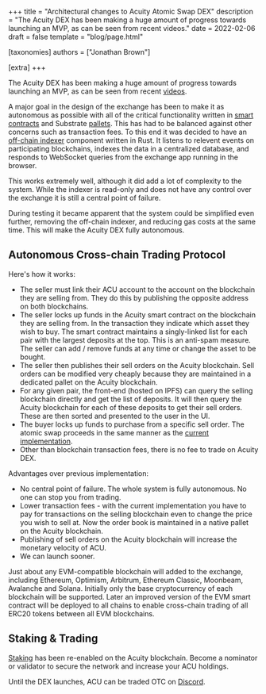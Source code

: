 +++
title = "Architectural changes to Acuity Atomic Swap DEX"
description = "The Acuity DEX has been making a huge amount of progress towards launching an MVP, as can be seen from recent videos."
date = 2022-02-06
draft = false
template = "blog/page.html"

[taxonomies]
authors = ["Jonathan Brown"]

[extra]
+++

<p>The Acuity DEX has been making a huge amount of progress towards launching an MVP, as can be seen from recent <a target="_blank" href="https://www.youtube.com/channel/UCkvRVEWnTPWWYJQqPbYwyiw/videos">videos</a>.</p>
<p>A major goal in the design of the exchange has been to make it as autonomous as possible with all of the critical functionality written in <a target="_blank" href="https://github.com/acuity-social/acuity-atomic-swap-solidity">smart contracts</a> and Substrate <a target="_blank" href="https://github.com/acuity-social/acuity-atomic-swap-pallet">pallets</a>. This has had to be balanced against other concerns such as transaction fees. To this end it was decided to have an <a target="_blank" href="https://github.com/acuity-social/acuity-atomic-swap-off-chain">off-chain indexer</a> component written in Rust. It listens to relevent events on participating blockchains, indexes the data in a centralized database, and responds to WebSocket queries from the exchange app running in the browser.</p>
<p>This works extremely well, although it did add a lot of complexity to the system. While the indexer is read-only and does not have any control over the exchange it is still a central point of failure.</p>
<p>During testing it became apparent that the system could be simplified even further, removing the off-chain indexer, and reducing gas costs at the same time. This will make the Acuity DEX fully autonomous.</p>


## Autonomous Cross-chain Trading Protocol

<p>Here's how it works:</p>
<p>
  <ul>
    <li>The seller must link their ACU account to the account on the blockchain they are selling from. They do this by publishing the opposite address on both blockchains.</li>
    <li>The seller locks up funds in the Acuity smart contract on the blockchain they are selling from. In the transaction they indicate which asset they wish to buy. The smart contract maintains a singly-linked list for each pair with the largest deposits at the top. This is an anti-spam measure. The seller can add / remove funds at any time or change the asset to be bought.</li>
    <li>The seller then publishes their sell orders on the Acuity blockchain. Sell orders can be modified very cheaply because they are maintained in a dedicated pallet on the Acuity blockchain.</li>
    <li>For any given pair, the front-end (hosted on IPFS) can query the selling blockchain directly and get the list of deposits. It will then query the Acuity blockchain for each of these deposits to get their sell orders. These are then sorted and presented to the user in the UI.</li>
    <li>The buyer locks up funds to purchase from a specific sell order. The atomic swap proceeds in the same manner as the <a target="_blank" href="https://www.youtube.com/watch?v=XaHDJTpU7go">current implementation</a>.</li>
    <li>Other than blockchain transaction fees, there is no fee to trade on Acuity DEX.</li>
  </ul>
</p>
<p>Advantages over previous implementation:</p>
<p>
  <ul>
    <li>No central point of failure. The whole system is fully autonomous. No one can stop you from trading.</li>
    <li>Lower transaction fees - with the current implementation you have to pay for transactions on the selling blockchain even to change the price you wish to sell at. Now the order book is maintained in a native pallet on the Acuity blockchain.
    <li>Publishing of sell orders on the Acuity blockchain will increase the monetary velocity of ACU.</li>
    <li>We can launch sooner.</li>
  </ul>
</p>
<p>
  Just about any EVM-compatible blockchain will added to the exchange, including Ethereum, Optimism, Arbitrum, Ethereum Classic, Moonbeam, Avalanche and Solana. Initially only the base cryptocurrency of each blockchain will be supported. Later an improved version of the EVM smart contract will be deployed to all chains to enable cross-chain trading of all ERC20 tokens between all EVM blockchains.
</p>


## Staking &amp; Trading

<p>
  <a target="_blank" href="https://polkadot.acuity.social/#/staking">Staking</a> has been re-enabled on the Acuity blockchain. Become a nominator or validator to secure the network and increase your ACU holdings.
</p>
<p>
  Until the DEX launches, ACU can be traded OTC on <a target="_blank" href="https://discord.com/invite/GxD7adN">Discord</a>.
</p>
